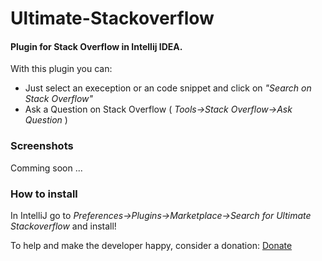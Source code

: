 # Ultimate-Stackoverflow
#### Plugin for Stack Overflow in Intellij IDEA.

With this plugin you can:

* Just select an exeception or an code snippet and click on *"Search on Stack Overflow"*
* Ask a Question on Stack Overflow ( *Tools->Stack Overflow->Ask Question* )

### Screenshots

Comming soon ...

### How to install

In IntelliJ go to *Preferences->Plugins->Marketplace->Search for Ultimate Stackoverflow* and install!

To help and make the developer happy, consider a donation: [Donate](https://www.paypal.com/cgi-bin/webscr?cmd=_s-xclick&hosted_button_id=PXNSDWADNANUU)
